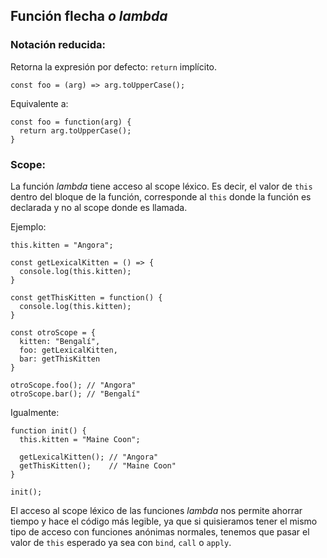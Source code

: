 ## Función flecha _o lambda_

### Notación reducida:

Retorna la expresión por defecto: `return` implícito.

```
const foo = (arg) => arg.toUpperCase();
```

Equivalente a:

```
const foo = function(arg) {
  return arg.toUpperCase();
}
```


### Scope:

La función _lambda_ tiene acceso al scope léxico. Es decir, el valor de `this` dentro del bloque de la función, corresponde al `this` donde la función es declarada y no al scope donde es llamada.

Ejemplo:

```
this.kitten = "Angora";

const getLexicalKitten = () => {
  console.log(this.kitten);
}

const getThisKitten = function() { 
  console.log(this.kitten); 
}

const otroScope = {
  kitten: "Bengalí",
  foo: getLexicalKitten,
  bar: getThisKitten
}

otroScope.foo(); // "Angora"
otroScope.bar(); // "Bengalí"
```

Igualmente:

```
function init() {
  this.kitten = "Maine Coon";

  getLexicalKitten(); // "Angora"
  getThisKitten();    // "Maine Coon"
}

init();
```

El acceso al scope léxico de las funciones _lambda_ nos permite ahorrar tiempo y hace el código más legible, ya que si quisieramos tener el mismo tipo de acceso con funciones anónimas normales, tenemos que pasar el valor de `this` esperado ya sea con `bind`, `call` o `apply`.

